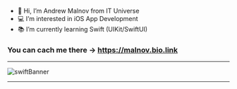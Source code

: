 - 👋 Hi, I’m Andrew Malnov from IT Universe
- 💻 I’m interested in iOS App Development
- 📚 I’m currently learning Swift (UIKit/SwiftUI)

### You can cach me there -> https://malnov.bio.link



---
![swiftBanner](https://user-images.githubusercontent.com/29888750/154796393-d3876d4c-3890-44fc-8df1-55d0ac10e041.jpg)

---
<!---
mk-salon/mk-salon is a ✨ special ✨ repository because its `README.md` (this file) appears on your GitHub profile.
You can click the Preview link to take a look at your changes.
--->








